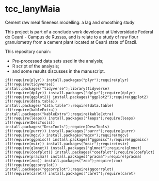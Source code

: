 # tcc_IanyMaia
Cement raw meal fineness  modelling: a lag and smoothing study

This project is part of a conclude work developed at Universidade Federal do Ceará - Campus de Russas, and is relate to a study of raw flour granulometry from a cement plant located at Ceará state of Brazil. 

This repository conain:

- Pre-processed data sets used in the analysis;
- R script of the analysis;
- and some results discusses in the manuscript.


```{r message=FALSE, warning=FALSE, include=FALSE, paged.print=FALSE}
if(!require(plyr)) install.packages("plyr");require(plyr)
if(!require(tidyverse)) install.packages("tidyverse");library(tidyverse)
if(!require(dplyr)) install.packages("dplyr");require(dplyr)
if(!require(ggplot2)) install.packages("ggplot2");require(ggplot2)
if(!require(data.table)) install.packages("data.table");require(data.table) 
if(!require(kableExtra)) install.packages("kableExtra");require(kableExtra) 
if(!require(leaps)) install.packages("leaps");require(leaps)
if(!require(DescTools)) install.packages("DescTools");require(DescTools)
if(!require(purrr)) install.packages("purrr");require(purrr) 
if(!require(mgcv)) install.packages("mgcv");require(mgcv) 
if(!require(ggpmisc)) install.packages("ggpmisc");require(ggpmisc)
if(!require(msir)) install.packages("msir");require(msir) 
if(!require(glmnet)) install.packages("glmnet");require(glmnet) 
if(!require(coefplot)) install.packages("coefplot");require(coefplot) 
if(!require(pracma)) install.packages("pracma");require(pracma) 
if(!require(zoo)) install.packages("zoo");require(zoo) 
if(!require(ggcorrplot)) install.packages("ggcorrplot");require(ggcorrplot)
if(!require(caret)) install.packages("caret");require(caret)
```


